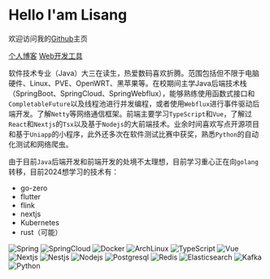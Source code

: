 # Hello I'am Lisang
欢迎访问我的[Github](https://github.com/wnnce)主页

[个人博客](https://blog.zeroxn.com)  [Web开发工具](https://tool.zeroxn.com)

软件技术专业（Java）大三在读生，热爱数码喜欢折腾。范围包括但不限于电脑硬件、Linux、PVE、OpenWRT、黑苹果等。在校期间主学Java后端技术栈（SpringBoot、SpringCloud、SpringWebflux），能够熟练使用函数式接口和`CompletableFuture`以及线程池进行并发编程，或者使用`Webflux`进行事件驱动后端开发。了解`Netty`等网络通信框架。前端主要学习`TypeScript`和`Vue`，了解过`React`和`Nextjs`的`Tsx`以及基于`Nodejs`的大前端技术。业余时间喜欢写点开源项目和基于`Uniapp`的小程序，此外还多次在软件测试比赛中获奖，熟悉`Python`的自动化测试和网络爬虫。

由于目前`Java`后端开发和前端开发的处境不太理想，目前学习重心正在向`golang`转移，目前2024想学习的技术有：

- go-zero
- flutter
- flink
- nextjs
- Kubernetes
- rust（可能）

![Spring](https://img.shields.io/badge/Spring-00bd56?style=flat-square&logo=spring&logoColor=white) ![SpringCloud](https://img.shields.io/badge/SpringCloud-00bd56?style=flat-square&logo=springboot&logoColor=white) ![Docker](https://img.shields.io/badge/Docker-1eafed?style=flat-square&logo=docker&logoColor=white) ![ArchLinux](https://img.shields.io/badge/ArchLinux-53c7f0?style=flat-square&logo=archlinux&logoColor=white) ![TypeScript](https://img.shields.io/badge/TypeScript-398ab9?style=flat-square&logo=typescript&logoColor=white) ![Vue](https://img.shields.io/badge/Vue.js-31aa75?style=flat-square&logo=vue.js&logoColor=white) ![Nextjs](https://img.shields.io/badge/Nextjs-black?style=flat-square&logo=next.js&logoColor=white) ![Nestjs](https://img.shields.io/badge/Nestjs-ff5959?style=flat-square&logo=nestjs&logoColor=white) ![Nodejs](https://img.shields.io/badge/Nodejs-95cd41?style=flat-square&logo=node.js&logoColor=white) ![Postgresql](https://img.shields.io/badge/Postgresql-1eafed?style=flat-square&logo=postgresql&logoColor=white) ![Redis](https://img.shields.io/badge/Redis-cf3333?style=flat-square&logo=Redis&logoColor=white) ![Elasticsearch](https://img.shields.io/badge/Elasticsearch-3fc1c9?style=flat-square&logo=Elasticsearch&logoColor=white) ![Kafka](https://img.shields.io/badge/Kafka-414141?style=flat-square&logo=apachekafka&logoColor=white) ![Python](https://img.shields.io/badge/Python-6e828a?style=flat-square&logo=python&logoColor=white)
